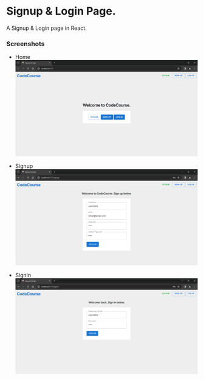 # Signup & Login Page.

A Signup & Login page in React.


### Screenshots
- Home
</br><img src="https://raw.githubusercontent.com/ayushmanyd/react-mini-projects/main/signup-login-page/Screenshots/Home.png" alt="Home" width="500">

- Signup
</br><img src="https://raw.githubusercontent.com/ayushmanyd/react-mini-projects/main/signup-login-page/Screenshots/Signup.png" alt="Signup" width="500">


- Signin
</br><img src="https://raw.githubusercontent.com/ayushmanyd/react-mini-projects/main/signup-login-page/Screenshots/Signin.png" alt="Signin" width="500">